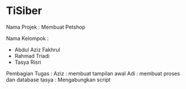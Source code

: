 # TiSiber
Nama Projek : Membuat Petshop

Nama Kelompok :
- Abdul Aziz Fakhrul
- Rahmad Triadi
- Tasya Risri

Pembagian Tugas :
Aziz : membuat tampilan awal
Adi : membuat proses dan database
tasya : Mengabungkan script
